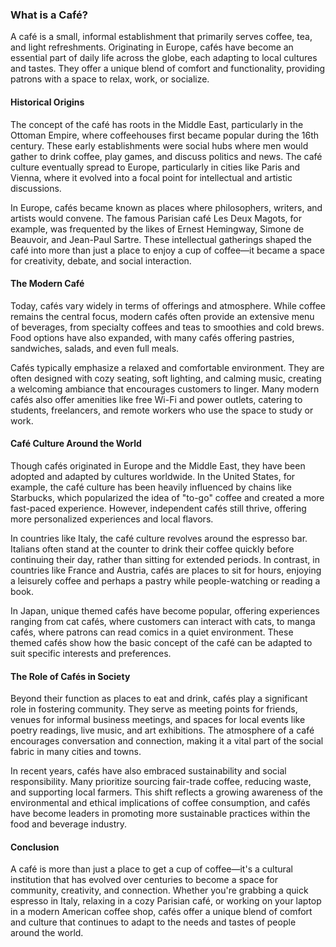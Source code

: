 ### What is a Café?

A café is a small, informal establishment that primarily serves coffee, tea, and light refreshments. Originating in Europe, cafés have become an essential part of daily life across the globe, each adapting to local cultures and tastes. They offer a unique blend of comfort and functionality, providing patrons with a space to relax, work, or socialize.

#### Historical Origins
The concept of the café has roots in the Middle East, particularly in the Ottoman Empire, where coffeehouses first became popular during the 16th century. These early establishments were social hubs where men would gather to drink coffee, play games, and discuss politics and news. The café culture eventually spread to Europe, particularly in cities like Paris and Vienna, where it evolved into a focal point for intellectual and artistic discussions.

In Europe, cafés became known as places where philosophers, writers, and artists would convene. The famous Parisian café Les Deux Magots, for example, was frequented by the likes of Ernest Hemingway, Simone de Beauvoir, and Jean-Paul Sartre. These intellectual gatherings shaped the café into more than just a place to enjoy a cup of coffee—it became a space for creativity, debate, and social interaction.

#### The Modern Café
Today, cafés vary widely in terms of offerings and atmosphere. While coffee remains the central focus, modern cafés often provide an extensive menu of beverages, from specialty coffees and teas to smoothies and cold brews. Food options have also expanded, with many cafés offering pastries, sandwiches, salads, and even full meals.

Cafés typically emphasize a relaxed and comfortable environment. They are often designed with cozy seating, soft lighting, and calming music, creating a welcoming ambiance that encourages customers to linger. Many modern cafés also offer amenities like free Wi-Fi and power outlets, catering to students, freelancers, and remote workers who use the space to study or work.

#### Café Culture Around the World
Though cafés originated in Europe and the Middle East, they have been adopted and adapted by cultures worldwide. In the United States, for example, the café culture has been heavily influenced by chains like Starbucks, which popularized the idea of "to-go" coffee and created a more fast-paced experience. However, independent cafés still thrive, offering more personalized experiences and local flavors.

In countries like Italy, the café culture revolves around the espresso bar. Italians often stand at the counter to drink their coffee quickly before continuing their day, rather than sitting for extended periods. In contrast, in countries like France and Austria, cafés are places to sit for hours, enjoying a leisurely coffee and perhaps a pastry while people-watching or reading a book.

In Japan, unique themed cafés have become popular, offering experiences ranging from cat cafés, where customers can interact with cats, to manga cafés, where patrons can read comics in a quiet environment. These themed cafés show how the basic concept of the café can be adapted to suit specific interests and preferences.

#### The Role of Cafés in Society
Beyond their function as places to eat and drink, cafés play a significant role in fostering community. They serve as meeting points for friends, venues for informal business meetings, and spaces for local events like poetry readings, live music, and art exhibitions. The atmosphere of a café encourages conversation and connection, making it a vital part of the social fabric in many cities and towns.

In recent years, cafés have also embraced sustainability and social responsibility. Many prioritize sourcing fair-trade coffee, reducing waste, and supporting local farmers. This shift reflects a growing awareness of the environmental and ethical implications of coffee consumption, and cafés have become leaders in promoting more sustainable practices within the food and beverage industry.

#### Conclusion
A café is more than just a place to get a cup of coffee—it's a cultural institution that has evolved over centuries to become a space for community, creativity, and connection. Whether you're grabbing a quick espresso in Italy, relaxing in a cozy Parisian café, or working on your laptop in a modern American coffee shop, cafés offer a unique blend of comfort and culture that continues to adapt to the needs and tastes of people around the world.